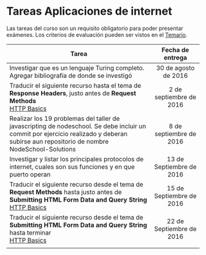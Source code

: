# Tareas Aplicaciones de internet

Las tareas del curso son un requisito obligatorio para poder presentar exámenes. Los criterios de evaluación pueden ser vistos en el [Temario](https://github.com/UG-InternetApps/Temario).


| Tarea        | Fecha de entrega |
| ------------- |:-------------:|
|Investigar que es un lenguaje Turing completo. <br> Agregar bibliografía de donde se investigó |30 de agosto de 2016 |
|Traducir el siguiente recurso hasta el tema de **Response Headers**, justo antes de **Request Methods** <br> [HTTP Basics](https://www.ntu.edu.sg/home/ehchua/programming/webprogramming/HTTP_Basics.html) |2 de septiembre de 2016 |
|Realizar los 19 problemas del taller de javascripting de nodeschool. Se debe incluir un commit por ejercicio realizado y deberan subirse aun repositorio de nombre NodeSchool-Solutions |8 de septiembre de 2016 |
|Investigar y listar los principales protocolos de internet, cuales son sus funciones y en que puerto operan |13 de Septiembre de 2016 |
| Traducir el siguiente recurso desde el tema de **Request Methods** hasta justo antes de **Submitting HTML Form Data and Query String** <br> [HTTP Basics](https://www.ntu.edu.sg/home/ehchua/programming/webprogramming/HTTP_Basics.html)|15 de Septiembre de 2016 |
| Traducir el siguiente recurso desde el tema de **Submitting HTML Form Data and Query String** hasta terminar <br> [HTTP Basics](https://www.ntu.edu.sg/home/ehchua/programming/webprogramming/HTTP_Basics.html)|22 de Septiembre de 2016 |
| | |
